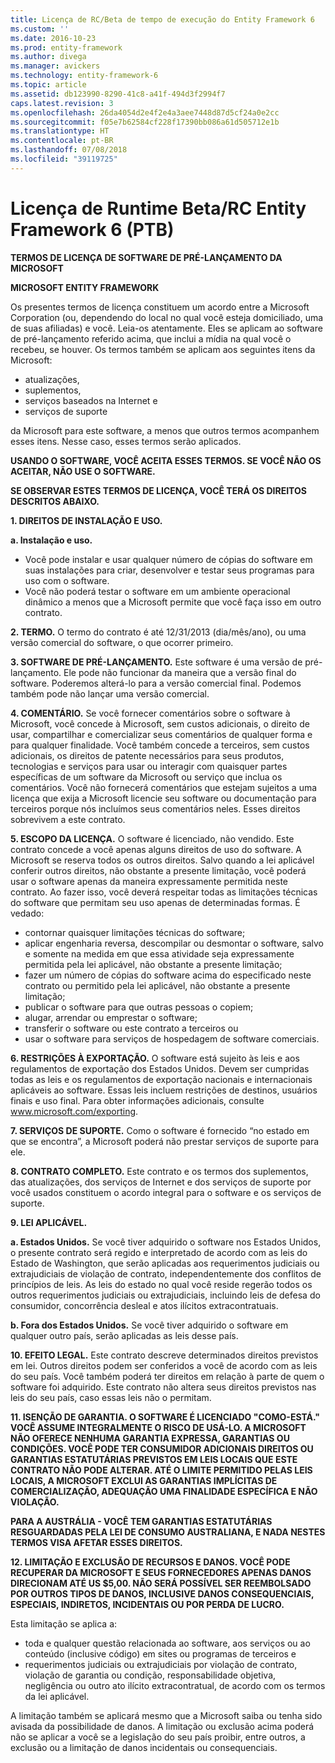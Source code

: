 ```yaml
---
title: Licença de RC/Beta de tempo de execução do Entity Framework 6
ms.custom: ''
ms.date: 2016-10-23
ms.prod: entity-framework
ms.author: divega
ms.manager: avickers
ms.technology: entity-framework-6
ms.topic: article
ms.assetid: db123990-8290-41c8-a41f-494d3f2994f7
caps.latest.revision: 3
ms.openlocfilehash: 26da4054d2e4f2e4a3aee7448d87d5cf24a0e2cc
ms.sourcegitcommit: f05e7b62584cf228f17390bb086a61d505712e1b
ms.translationtype: HT
ms.contentlocale: pt-BR
ms.lasthandoff: 07/08/2018
ms.locfileid: "39119725"
---
```

# <a name="entity-framework-6-runtime-betarc-license-enu"></a>Licença de Runtime Beta/RC Entity Framework 6 (PTB)
**TERMOS DE LICENÇA DE SOFTWARE DE PRÉ-LANÇAMENTO DA MICROSOFT**

**MICROSOFT ENTITY FRAMEWORK**

Os presentes termos de licença constituem um acordo entre a Microsoft Corporation (ou, dependendo do local no qual você esteja domiciliado, uma de suas afiliadas) e você. Leia-os atentamente. Eles se aplicam ao software de pré-lançamento referido acima, que inclui a mídia na qual você o recebeu, se houver. Os termos também se aplicam aos seguintes itens da Microsoft:

-   atualizações,
-   suplementos,
-   serviços baseados na Internet e
-   serviços de suporte

da Microsoft para este software, a menos que outros termos acompanhem esses itens. Nesse caso, esses termos serão aplicados.

**USANDO O SOFTWARE, VOCÊ ACEITA ESSES TERMOS. SE VOCÊ NÃO OS ACEITAR, NÃO USE O SOFTWARE.**

**SE OBSERVAR ESTES TERMOS DE LICENÇA, VOCÊ TERÁ OS DIREITOS DESCRITOS ABAIXO.**

**1.    DIREITOS DE INSTALAÇÃO E USO.**

**a.    Instalação e uso.**

-   Você pode instalar e usar qualquer número de cópias do software em suas instalações para criar, desenvolver e testar seus programas para uso com o software.
-   Você não poderá testar o software em um ambiente operacional dinâmico a menos que a Microsoft permite que você faça isso em outro contrato.

**2.    TERMO.** O termo do contrato é até 12/31/2013 (dia/mês/ano), ou uma versão comercial do software, o que ocorrer primeiro.

**3.    SOFTWARE DE PRÉ-LANÇAMENTO.** Este software é uma versão de pré-lançamento. Ele pode não funcionar da maneira que a versão final do software. Poderemos alterá-lo para a versão comercial final. Podemos também pode não lançar uma versão comercial.

**4.    COMENTÁRIO.** Se você fornecer comentários sobre o software à Microsoft, você concede à Microsoft, sem custos adicionais, o direito de usar, compartilhar e comercializar seus comentários de qualquer forma e para qualquer finalidade. Você também concede a terceiros, sem custos adicionais, os direitos de patente necessários para seus produtos, tecnologias e serviços para usar ou interagir com quaisquer partes específicas de um software da Microsoft ou serviço que inclua os comentários. Você não fornecerá comentários que estejam sujeitos a uma licença que exija a Microsoft licencie seu software ou documentação para terceiros porque nós incluímos seus comentários neles. Esses direitos sobrevivem a este contrato.

**5.    ESCOPO DA LICENÇA.** O software é licenciado, não vendido. Este contrato concede a você apenas alguns direitos de uso do software. A Microsoft se reserva todos os outros direitos. Salvo quando a lei aplicável conferir outros direitos, não obstante a presente limitação, você poderá usar o software apenas da maneira expressamente permitida neste contrato. Ao fazer isso, você deverá respeitar todas as limitações técnicas do software que permitam seu uso apenas de determinadas formas. É vedado:

-   contornar quaisquer limitações técnicas do software;
-   aplicar engenharia reversa, descompilar ou desmontar o software, salvo e somente na medida em que essa atividade seja expressamente permitida pela lei aplicável, não obstante a presente limitação;
-   fazer um número de cópias do software acima do especificado neste contrato ou permitido pela lei aplicável, não obstante a presente limitação;
-   publicar o software para que outras pessoas o copiem;
-   alugar, arrendar ou emprestar o software;
-   transferir o software ou este contrato a terceiros ou
-   usar o software para serviços de hospedagem de software comerciais.

**6.    RESTRIÇÕES À EXPORTAÇÃO.** O software está sujeito às leis e aos regulamentos de exportação dos Estados Unidos. Devem ser cumpridas todas as leis e os regulamentos de exportação nacionais e internacionais aplicáveis ao software. Essas leis incluem restrições de destinos, usuários finais e uso final. Para obter informações adicionais, consulte www.microsoft.com/exporting.

**7.    SERVIÇOS DE SUPORTE.** Como o software é fornecido “no estado em que se encontra”, a Microsoft poderá não prestar serviços de suporte para ele.

**8.    CONTRATO COMPLETO.** Este contrato e os termos dos suplementos, das atualizações, dos serviços de Internet e dos serviços de suporte por você usados constituem o acordo integral para o software e os serviços de suporte.

**9.    LEI APLICÁVEL.**

**a.    Estados Unidos.** Se você tiver adquirido o software nos Estados Unidos, o presente contrato será regido e interpretado de acordo com as leis do Estado de Washington, que serão aplicadas aos requerimentos judiciais ou extrajudiciais de violação de contrato, independentemente dos conflitos de princípios de leis. As leis do estado no qual você reside regerão todos os outros requerimentos judiciais ou extrajudiciais, incluindo leis de defesa do consumidor, concorrência desleal e atos ilícitos extracontratuais.

**b.    Fora dos Estados Unidos.** Se você tiver adquirido o software em qualquer outro país, serão aplicadas as leis desse país.

**10. EFEITO LEGAL.** Este contrato descreve determinados direitos previstos em lei. Outros direitos podem ser conferidos a você de acordo com as leis do seu país. Você também poderá ter direitos em relação à parte de quem o software foi adquirido. Este contrato não altera seus direitos previstos nas leis do seu país, caso essas leis não o permitam.

**11. ISENÇÃO DE GARANTIA. O SOFTWARE É LICENCIADO "COMO-ESTÁ." VOCÊ ASSUME INTEGRALMENTE O RISCO DE USÁ-LO. A MICROSOFT NÃO OFERECE NENHUMA GARANTIA EXPRESSA, GARANTIAS OU CONDIÇÕES. VOCÊ PODE TER CONSUMIDOR ADICIONAIS DIREITOS OU GARANTIAS ESTATUTÁRIAS PREVISTOS EM LEIS LOCAIS QUE ESTE CONTRATO NÃO PODE ALTERAR. ATÉ O LIMITE PERMITIDO PELAS LEIS LOCAIS, A MICROSOFT EXCLUI AS GARANTIAS IMPLÍCITAS DE COMERCIALIZAÇÃO, ADEQUAÇÃO UMA FINALIDADE ESPECÍFICA E NÃO VIOLAÇÃO.**

**PARA A AUSTRÁLIA - VOCÊ TEM GARANTIAS ESTATUTÁRIAS RESGUARDADAS PELA LEI DE CONSUMO AUSTRALIANA, E NADA NESTES TERMOS VISA AFETAR ESSES DIREITOS.**

**12. LIMITAÇÃO E EXCLUSÃO DE RECURSOS E DANOS. VOCÊ PODE RECUPERAR DA MICROSOFT E SEUS FORNECEDORES APENAS DANOS DIRECIONAM ATÉ US $5,00. NÃO SERÁ POSSÍVEL SER REEMBOLSADO POR OUTROS TIPOS DE DANOS, INCLUSIVE DANOS CONSEQUENCIAIS, ESPECIAIS, INDIRETOS, INCIDENTAIS OU POR PERDA DE LUCRO.**

Esta limitação se aplica a:

-   toda e qualquer questão relacionada ao software, aos serviços ou ao conteúdo (inclusive código) em sites ou programas de terceiros e
-   requerimentos judiciais ou extrajudiciais por violação de contrato, violação de garantia ou condição, responsabilidade objetiva, negligência ou outro ato ilícito extracontratual, de acordo com os termos da lei aplicável.

A limitação também se aplicará mesmo que a Microsoft saiba ou tenha sido avisada da possibilidade de danos. A limitação ou exclusão acima poderá não se aplicar a você se a legislação do seu país proibir, entre outros, a exclusão ou a limitação de danos incidentais ou consequenciais.
